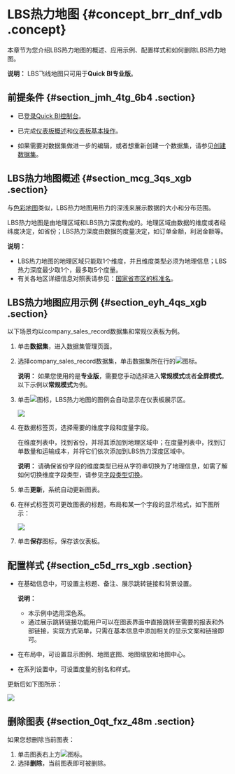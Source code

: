 # LBS热力地图 {#concept_brr_dnf_vdb .concept}

本章节为您介绍LBS热力地图的概述、应用示例、配置样式和如何删除LBS热力地图。

**说明：** LBS飞线地图只可用于**Quick BI专业版**。

## 前提条件 {#section_jmh_4tg_6b4 .section}

-   已[登录Quick BI控制台](https://account.aliyun.com/login/mixlogin.htm?)。

-   已完成[仪表板概述](cn.zh-CN/用户指南/仪表板制作/仪表板概述.md#)和[仪表板基本操作](cn.zh-CN/用户指南/仪表板制作/仪表板基本操作/仪表板基本操作概述.md#)。
-   如果需要对数据集做进一步的编辑，或者想重新创建一个数据集，请参见[创建数据集](cn.zh-CN/用户指南/数据建模/管理数据集/创建数据集.md#)。

## LBS热力地图概述 {#section_mcg_3qs_xgb .section}

与[色彩地图](cn.zh-CN/用户指南/仪表板制作/仪表板图表制作/色彩地图.md#)类似，LBS热力地图用热力的深浅来展示数据的大小和分布范围。

LBS热力地图是由地理区域和LBS热力深度构成的。地理区域由数据的维度或者经纬度决定，如省份；LBS热力深度由数据的度量决定，如订单金额，利润金额等。

**说明：** 

-   LBS热力地图的地理区域只能取1个维度，并且维度类型必须为地理信息；LBS热力深度最少取1个，最多取5个度量。
-   有关各地区详细信息对照表请参见：[国家省市区的标准名](http://docs-aliyun.cn-hangzhou.oss.aliyun-inc.com/assets/attach/128200/cn_zh/1564644494031/%E5%9B%BD%E5%AE%B6%E7%9C%81%E5%B8%82%E5%8C%BA%E7%9A%84%E6%A0%87%E5%87%86%E5%90%8D.xlsx)。

## LBS热力地图应用示例 {#section_eyh_4qs_xgb .section}

以下场景均以company\_sales\_record数据集和常规仪表板为例。

1.  单击**数据集**，进入数据集管理页面。
2.  选择company\_sales\_record数据集，单击数据集所在行的![](http://static-aliyun-doc.oss-cn-hangzhou.aliyuncs.com/assets/img/1068751/156820711259213_zh-CN.png)图标。

    **说明：** 如果您使用的是**专业版**，需要您手动选择进入**常规模式**或者**全屏模式**。以下示例以**常规模式**为例。

3.  单击![](http://static-aliyun-doc.oss-cn-hangzhou.aliyuncs.com/assets/img/9144/156820711260077_zh-CN.png)图标，LBS热力地图的图例会自动显示在仪表板展示区。

    ![](http://static-aliyun-doc.oss-cn-hangzhou.aliyuncs.com/assets/img/9144/156820711260078_zh-CN.png)

4.  在数据标签页，选择需要的维度字段和度量字段。

    在维度列表中，找到省份，并将其添加到地理区域中；在度量列表中，找到订单数量和运输成本，并将它们依次添加到LBS热力深度区域中。

    **说明：** 请确保省份字段的维度类型已经从字符串切换为了地理信息，如需了解如何切换维度字段类型，请参见[字段类型切换](cn.zh-CN/用户指南/数据建模/管理数据集/字段类型切换.md#)。

5.  单击**更新**，系统自动更新图表。
6.  在样式标签页可更改图表的标题，布局和某一个字段的显示格式，如下图所示：

    ![](http://static-aliyun-doc.oss-cn-hangzhou.aliyuncs.com/assets/img/9144/15682071121866_zh-CN.png)

7.  单击**保存**图标，保存该仪表板。

## 配置样式 {#section_c5d_rrs_xgb .section}

-   在基础信息中，可设置主标题、备注、展示跳转链接和背景设置。

    **说明：** 

    -   本示例中选用深色系。
    -   通过展示跳转链接功能用户可以在图表界面中直接跳转至需要的报表和外部链接，实现方式简单，只需在基本信息中添加相关的显示文案和链接即可。
-   在布局中，可设置显示图例、地图底图、地图缩放和地图中心。
-   在系列设置中，可设置度量的别名和样式。

更新后如下图所示：

![](http://static-aliyun-doc.oss-cn-hangzhou.aliyuncs.com/assets/img/9144/156820711239682_zh-CN.png)

## 删除图表 {#section_0qt_fxz_48m .section}

如果您想删除当前图表：

1.  单击图表右上方![](http://static-aliyun-doc.oss-cn-hangzhou.aliyuncs.com/assets/img/1068751/156820711358783_zh-CN.png)图标。
2.  选择**删除**，当前图表即可被删除。

